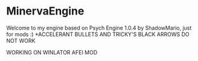 # MinervaEngine
Welcome to my engine based on Psych Engine 1.0.4 by ShadowMario, just for mods :)
*ACCELERANT BULLETS AND TRICKY'S BLACK ARROWS DO NOT WORK

WORKING ON WINLATOR AFEI MOD

